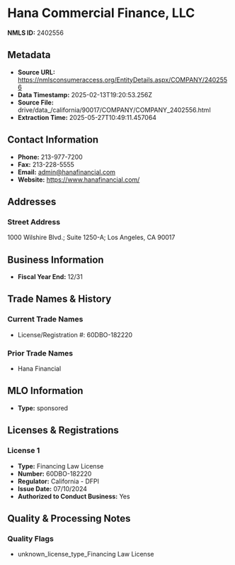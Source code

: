 # Hana Commercial Finance, LLC

**NMLS ID:** 2402556

## Metadata
- **Source URL:** https://nmlsconsumeraccess.org/EntityDetails.aspx/COMPANY/2402556
- **Data Timestamp:** 2025-02-13T19:20:53.256Z
- **Source File:** drive/data_/california/90017/COMPANY/COMPANY_2402556.html
- **Extraction Time:** 2025-05-27T10:49:11.457064

## Contact Information
- **Phone:** 213-977-7200
- **Fax:** 213-228-5555
- **Email:** admin@hanafinancial.com
- **Website:** https://www.hanafinancial.com/

## Addresses
### Street Address
1000 Wilshire Blvd.; Suite 1250-A; Los Angeles, CA 90017

## Business Information
- **Fiscal Year End:** 12/31

## Trade Names & History
### Current Trade Names
- License/Registration #: 60DBO-182220

### Prior Trade Names
- Hana Financial

## MLO Information
- **Type:** sponsored

## Licenses & Registrations

### License 1
- **Type:** Financing Law License
- **Number:** 60DBO-182220
- **Regulator:** California - DFPI
- **Issue Date:** 07/10/2024
- **Authorized to Conduct Business:** Yes

## Quality & Processing Notes
### Quality Flags
- unknown_license_type_Financing Law License
